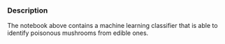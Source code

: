 ### Description
The notebook above contains a machine learning classifier that is able to identify poisonous mushrooms from edible ones.
